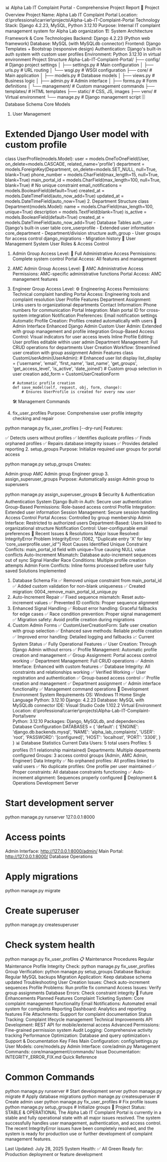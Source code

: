 📊 Alpha Lab IT Complaint Portal - Comprehensive Project Report
🏢 Project Overview
Project Name: Alpha Lab IT Complaint Portal
Location: d:\professional\carrier\projects\Alpha-Lab-IT-Complaint-Portal
Technology Stack: Django 4.2.23, MySQL, Python 3.12.10
Purpose: Internal IT complaint management system for Alpha Lab organization
🏗️ System Architecture
Framework & Core Technologies
Backend: Django 4.2.23 (Python web framework)
Database: MySQL (with MySQLdb connector)
Frontend: Django Templates + Bootstrap (responsive design)
Authentication: Django's built-in auth system with custom user profiles
Environment: Python 3.12.10 in virtual environment
Project Structure
Alpha-Lab-IT-Complaint-Portal/
├── config/ # Django project settings
│ ├── settings.py # Main configuration
│ ├── urls.py # URL routing
│ └── wsgi.py # WSGI configuration
├── core/ # Main application
│ ├── models.py # Database models
│ ├── views.py # Business logic
│ ├── admin.py # Admin interface
│ ├── forms.py # Form definitions
│ └── management/ # Custom management commands
├── templates/ # HTML templates
├── static/ # CSS, JS, images
├── venv/ # Virtual environment
└── manage.py # Django management script
🗄️ Database Schema
Core Models

1. User Management

# Extended Django User model with custom profile

class UserProfile(models.Model):
user = models.OneToOneField(User, on_delete=models.CASCADE, related_name='profile')
department = models.ForeignKey(Department, on_delete=models.SET_NULL, null=True, blank=True)
phone_number = models.CharField(max_length=15, null=True, blank=True)
main_portal_id = models.CharField(max_length=100, null=True, blank=True) # No unique constraint
email_notifications = models.BooleanField(default=True)
created_at = models.DateTimeField(auto_now_add=True)
updated_at = models.DateTimeField(auto_now=True) 2. Department Structure
class Department(models.Model):
name = models.CharField(max_length=100, unique=True)
description = models.TextField(blank=True)
is_active = models.BooleanField(default=True)
created_at = models.DateTimeField(auto_now_add=True)
Database Tables
auth_user - Django's built-in user table
core_userprofile - Extended user information
core_department - Department/division structure
auth_group - User groups for access control
django_migrations - Migration history
👥 User Management System
User Roles & Access Control

1.  Admin Group
    Access Level: 🔑 Full Administrative Access
    Permissions: Complete system control
    Portal Access: All features and management
2.  AMC Admin Group
    Access Level: 🔧 AMC Administrative Access
    Permissions: AMC-specific administrative functions
    Portal Access: AMC management features
3.  Engineer Group
    Access Level: ⚙️ Engineering Access
    Permissions: Technical complaint handling
    Portal Access: Engineering tools and complaint resolution
    User Profile Features
    Department Assignment: Links users to organizational departments
    Contact Information: Phone numbers for communication
    Portal Integration: Main portal ID for cross-system integration
    Notification Preferences: Email notification settings
    Automatic Profile Creation: Profiles created automatically with users
    🔧 Admin Interface
    Enhanced Django Admin
    Custom User Admin: Extended with group management and profile integration
    Group-Based Access Control: Visual indicators for user access levels
    Inline Profile Editing: User profiles editable within user admin
    Department Management: Full CRUD operations for departments
    User Creation Workflow: Streamlined user creation with group assignment
    Admin Features
    class CustomUserAdmin(UserAdmin): # Enhanced user list display
    list_display = ('username', 'email', 'first_name', 'last_name',
    'get_groups', 'get_access_level', 'is_active', 'date_joined')
        # Custom group selection in user creation
        add_form = CustomUserCreationForm

        # Automatic profile creation
        def save_model(self, request, obj, form, change):
            # Ensures UserProfile is created for every new user
    🛠️ Management Commands
4.  fix_user_profiles
    Purpose: Comprehensive user profile integrity checking and repair

python manage.py fix_user_profiles [--dry-run]
Features:

✅ Detects users without profiles
✅ Identifies duplicate profiles
✅ Finds orphaned profiles
✅ Repairs database integrity issues
✅ Provides detailed reporting 2. setup_groups
Purpose: Initialize required user groups for portal access

python manage.py setup_groups
Creates:

Admin group
AMC Admin group
Engineer group 3. assign_superuser_groups
Purpose: Automatically assign Admin group to superusers

python manage.py assign_superuser_groups
🔒 Security & Authentication
Authentication System
Django Built-in Auth: Secure user authentication
Group-Based Permissions: Role-based access control
Profile Integration: Extended user information
Session Management: Secure session handling
Access Control
Portal Access: Controlled by group membership
Admin Interface: Restricted to authorized users
Department-Based: Users linked to organizational structure
Notification Control: User-configurable email preferences
🚨 Recent Issues & Resolutions
Major Issue Resolved: IntegrityError
Problem
IntegrityError: (1062, "Duplicate entry 'X' for key 'core_userprofile.user_id'")
Root Causes Identified
Unique Constraint Conflicts: main_portal_id field with unique=True causing NULL value conflicts
Auto-Increment Mismatch: Database auto-increment sequences out of sync
Signal Handler Race Conditions: Multiple profile creation attempts
Admin Form Conflicts: Inline forms processed before user fully saved
Solutions Implemented

1. Database Schema Fix
   ✅ Removed unique constraint from main_portal_id
   ✅ Added custom validation for non-blank uniqueness
   ✅ Created migration: 0004_remove_main_portal_id_unique.py
2. Auto-Increment Repair
   ✅ Fixed sequence mismatch: Reset auto-increment values
   ✅ Prevented ID conflicts: Proper sequence alignment
3. Enhanced Signal Handling
   ✅ Robust error handling: Graceful fallbacks for edge cases
   ✅ Race condition prevention: Proper signal management
   ✅ Migration safety: Avoid profile creation during migrations
4. Custom Admin Forms
   ✅ CustomUserCreationForm: Safe user creation with group selection
   ✅ Enhanced save methods: Reliable profile creation
   ✅ Improved error handling: Detailed logging and fallbacks
   📈 Current System Status
   ✅ Fully Operational Features
   ✅ User Creation: Through Django Admin without errors
   ✅ Profile Management: Automatic profile creation and management
   ✅ Group Assignment: Portal access control working
   ✅ Department Management: Full CRUD operations
   ✅ Admin Interface: Enhanced with custom features
   ✅ Database Integrity: All constraints and relationships working
   ✅ Verified Working
   ✅ User registration and authentication
   ✅ Group-based access control
   ✅ Profile creation and management
   ✅ Department assignment
   ✅ Admin interface functionality
   ✅ Management command operations
   🔧 Development Environment
   System Requirements
   OS: Windows 11 Home Single Language
   Python: 3.12.10
   Django: 4.2.23
   Database: MySQL with MySQLdb connector
   IDE: Visual Studio Code 1.102.2
   Virtual Environment
   Location: d:\professional\carrier\projects\Alpha-Lab-IT-Complaint-Portal\venv\
   Python: 3.12.10
   Packages: Django, MySQLdb, and dependencies
   Database Configuration
   DATABASES = {
   'default': {
   'ENGINE': 'django.db.backends.mysql',
   'NAME': 'alpha_lab_complaints',
   'USER': 'root',
   'PASSWORD': '[configured]',
   'HOST': 'localhost',
   'PORT': '3306',
   }
   }
   📊 Database Statistics
   Current Data
   Users: 5 total users
   Profiles: 5 profiles (1:1 relationship maintained)
   Departments: Multiple departments configured
   Groups: 3 access control groups (Admin, AMC Admin, Engineer)
   Data Integrity
   ✅ No orphaned profiles: All profiles linked to valid users
   ✅ No duplicate profiles: One profile per user maintained
   ✅ Proper constraints: All database constraints functioning
   ✅ Auto-increment alignment: Sequences properly configured
   🚀 Deployment & Operations
   Development Server

# Start development server

python manage.py runserver 127.0.0.1:8000

# Access points

Admin Interface: http://127.0.0.1:8000/admin/
Main Portal: http://127.0.0.1:8000/
Database Operations

# Apply migrations

python manage.py migrate

# Create superuser

python manage.py createsuperuser

# Check system health

python manage.py fix_user_profiles
📋 Maintenance Procedures
Regular Maintenance
Profile Integrity Check: python manage.py fix_user_profiles
Group Verification: python manage.py setup_groups
Database Backup: Regular MySQL backups
Migration Application: Keep database schema updated
Troubleshooting
User Creation Issues: Check auto-increment sequences
Profile Problems: Run profile fix command
Access Issues: Verify group assignments
Database Errors: Check constraint integrity
🎯 Future Enhancements
Planned Features
Complaint Ticketing System: Core complaint management functionality
Email Notifications: Automated email system for complaints
Reporting Dashboard: Analytics and reporting features
File Attachments: Support for complaint documentation
Status Tracking: Complaint lifecycle management
Technical Improvements
API Development: REST API for mobile/external access
Advanced Permissions: Fine-grained permission system
Audit Logging: Comprehensive activity tracking
Performance Optimization: Database and query optimization
📞 Support & Documentation
Key Files
Main Configuration: config/settings.py
User Models: core/models.py
Admin Interface: core/admin.py
Management Commands: core/management/commands/
Issue Documentation: INTEGRITY_ERROR_FIX.md
Quick Reference

# Common Commands

python manage.py runserver # Start development server
python manage.py migrate # Apply database migrations
python manage.py createsuperuser # Create admin user
python manage.py fix_user_profiles # Fix profile issues
python manage.py setup_groups # Initialize groups
🎉 Project Status: STABLE & OPERATIONAL
The Alpha Lab IT Complaint Portal is currently in a stable and fully operational state with all major issues resolved. The system successfully handles user management, authentication, and access control. The recent IntegrityError issues have been completely resolved, and the system is ready for production use or further development of complaint management features.

Last Updated: July 28, 2025 System Health: ✅ All Green Ready for: Production deployment or feature development
